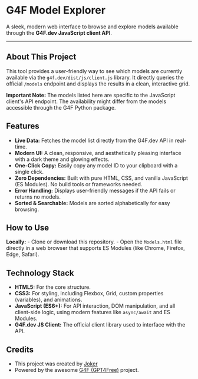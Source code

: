 # G4F Model Explorer

A sleek, modern web interface to browse and explore models available through the **G4F.dev JavaScript client API**.

---

## About This Project

This tool provides a user-friendly way to see which models are currently available via the `g4f.dev/dist/js/client.js` library. It directly queries the official `/models` endpoint and displays the results in a clean, interactive grid.

**Important Note:** The models listed here are specific to the JavaScript client's API endpoint. The availability might differ from the models accessible through the G4F Python package.

## Features

-   **Live Data:** Fetches the model list directly from the G4F.dev API in real-time.
-   **Modern UI:** A clean, responsive, and aesthetically pleasing interface with a dark theme and glowing effects.
-   **One-Click Copy:** Easily copy any model ID to your clipboard with a single click.
-   **Zero Dependencies:** Built with pure HTML, CSS, and vanilla JavaScript (ES Modules). No build tools or frameworks needed.
-   **Error Handling:** Displays user-friendly messages if the API fails or returns no models.
-   **Sorted & Searchable:** Models are sorted alphabetically for easy browsing.

## How to Use
 **Locally:**
    -   Clone or download this repository.
    -   Open the `Models.html` file directly in a web browser that supports ES Modules (like Chrome, Firefox, Edge, Safari).

## Technology Stack

-   **HTML5:** For the core structure.
-   **CSS3:** For styling, including Flexbox, Grid, custom properties (variables), and animations.
-   **JavaScript (ES6+):** For API interaction, DOM manipulation, and all client-side logic, using modern features like `async/await` and ES Modules.
-   **G4F.dev JS Client:** The official client library used to interface with the API.

## Credits

-   This project was created by [Joker](https://github.com/Joker-funland)
-   Powered by the awesome [G4F (GPT4Free)](https://github.com/xtekky/gpt4free) project.
